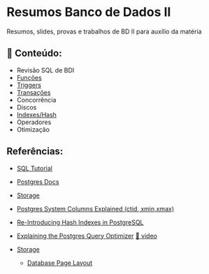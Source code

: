 # Resumos Banco de Dados II

Resumos, slides, provas e trabalhos de BD II para auxílio da matéria

## :book: Conteúdo:

- Revisão SQL de BDI
- [Funções](https://www.postgresql.org/docs/current/functions.html)
- [Triggers](https://www.postgresql.org/docs/current/triggers.html)
- [Transações](https://www.postgresql.org/docs/current/transactions.html)
- Concorrência
- Discos
- [Indexes/Hash](https://www.postgresql.org/docs/current/hash-index.html)
- Operadores
- Otimização

## Referências:

- [SQL Tutorial](https://www.w3schools.com/sql/default.asp)
- [Postgres Docs](https://www.postgresql.org/docs/current/)
- [Storage](https://www.postgresql.org/docs/current/storage.html)
- [Postgres System Columns Explained (ctid, xmin,xmax)](https://www.youtube.com/watch?v=AveRgUrC7FM&ab_channel=HusseinNasser)
- [Re-Introducing Hash Indexes in PostgreSQL](https://hakibenita.com/postgresql-hash-index)
- [Explaining the Postgres Query Optimizer](https://momjian.us/main/writings/pgsql/optimizer.pdf)
  [:movie_camera: video](https://www.youtube.com/watch?v=wLpcVM9qxV0&ab_channel=MicrosoftDeveloper)

- [Storage](https://www.postgresql.org/docs/current/storage.html)
  - [Database Page Layout](https://www.postgresql.org/docs/current/storage-page-layout.html)
